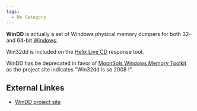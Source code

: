 ```yaml
---
tags:
  - No Category
---
```

**WinDD** is actually a set of Windows physical memory dumpers for both
32- and 64-bit [Windows](windows.md).

Win32dd is included on the [Helix Live CD](helix.md) response
tool.

WinDD has be deprecated in favor of [MoonSols Windows Memory
Toolkit](http://www.moonsols.com/windows-memory-toolkit/) as the project
site indicates "Win32dd is so 2008 !".

## External Linkes

- [WinDD project site](http://windd.msuiche.net/)